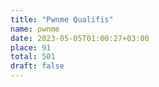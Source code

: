 ```yaml
---
title: "Pwnme Qualifis"
name: pwnme
date: 2023-05-05T01:00:27+03:00
place: 91
total: 501
draft: false
---
```

